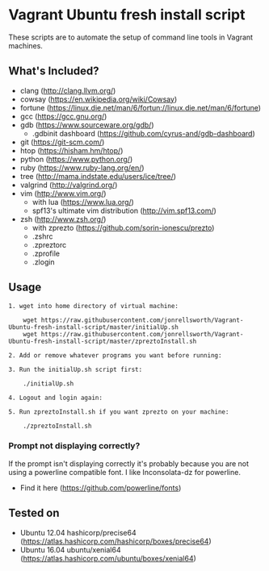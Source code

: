 Vagrant Ubuntu fresh install script
===================================

These scripts are to automate the setup of command line tools in Vagrant machines.

What's Included? 
----------------

- clang (http://clang.llvm.org/)
- cowsay (https://en.wikipedia.org/wiki/Cowsay)
- fortune (https://linux.die.net/man/6/fortun://linux.die.net/man/6/fortune)
- gcc (https://gcc.gnu.org/)
- gdb (https://www.sourceware.org/gdb/)
    - .gdbinit dashboard (https://github.com/cyrus-and/gdb-dashboard)
- git (https://git-scm.com/)
- htop (https://hisham.hm/htop/)
- python (https://www.python.org/)
- ruby (https://www.ruby-lang.org/en/)
- tree (http://mama.indstate.edu/users/ice/tree/)
- valgrind (http://valgrind.org/)
- vim (http://www.vim.org/)
    - with lua (https://www.lua.org/)
    - spf13's ultimate vim distribution (http://vim.spf13.com/)
- zsh (http://www.zsh.org/)
    - with zprezto (https://github.com/sorin-ionescu/prezto)
    - .zshrc 
    - .zpreztorc
    - .zprofile
    - .zlogin

Usage
-----

    1. wget into home directory of virtual machine:

        wget https://raw.githubusercontent.com/jonrellsworth/Vagrant-Ubuntu-fresh-install-script/master/initialUp.sh
        wget https://raw.githubusercontent.com/jonrellsworth/Vagrant-Ubuntu-fresh-install-script/master/zpreztoInstall.sh
    
    2. Add or remove whatever programs you want before running:

    3. Run the initialUp.sh script first:

        ./initialUp.sh

    4. Logout and login again:

    5. Run zpreztoInstall.sh if you want zprezto on your machine: 

        ./zpreztoInstall.sh

### Prompt not displaying correctly?

If the prompt isn't displaying correctly it's probably because you are not using a powerline compatible font. I like Inconsolata-dz for powerline. 

- Find it here (https://github.com/powerline/fonts)

Tested on
---------

- Ubuntu 12.04 hashicorp/precise64 (https://atlas.hashicorp.com/hashicorp/boxes/precise64)
- Ubuntu 16.04 ubuntu/xenial64 (https://atlas.hashicorp.com/ubuntu/boxes/xenial64)
